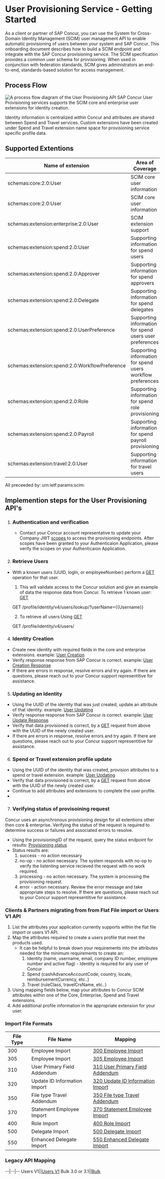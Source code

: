 # User Provisioning Service - Getting Started

As a client or partner of SAP Concur, you can use the System for Cross-Domain Identity Management (SCIM) user management API to enable automatic provisioning of users between your system and SAP Concur. This onboarding document describes how to build a SCIM endpoint and integrate with the SAP Concur provisioning service. The SCIM specification provides a common user schema for provisioning. When used in conjunction with federation standards, SCIM gives administrators an end-to-end, standards-based solution for access management.


## <a name="process-flow"></a> Process Flow

![A process flow diagram of the User Provisioning API](./v4-user-provisioning-process-flow-v3.png)
SAP Concur User Provisioning services supports the SCIM core and enterprise user extensions for identity creation.

Identity information is centralized within Concur and attributes are shared between Spend and Travel services. Custom extensions have been created under Spend and Travel extension name space for provisioning service specific profile data. 

## Supported Extentions
Name of extension|Area of Coverage|Schemas Supported|Support
--|--|--|--
schemas:core:2.0:User|SCIM core user information|api:messages:2.0:BulkRequest|Supported 
schemas:core:2.0:User|SCIM core user information|api:messages:2.0:BulkRequest|Supported
schemas:extension:enterprise:2.0:User|SCIM extension support|schemas:core:2.0:User|Supported
schemas:extension:spend:2.0:User|Supporting information for spend users|schemas:extension:concur:2.0:Provision:Status	Supported
schemas:extension:spend:2.0:Approver|Supporting information for spend approvers	|schemas:extension:concur:2.0:Provision:Schema	Supported
schemas:extension:spend:2.0:Delegate|Supporting information for spend delegates	|schemas:extension:concur:2.0:Provision:ServiceProviderConfig|Supported
|schemas:extension:spend:2.0:UserPreference|Supporting information for spend users user preferences	|schemas:extension:concur:2.0:Provision:ResourceType|Supported
|schemas:extension:spend:2.0:WorkflowPreference|Supporting information for spend users workflow preferences	
schemas:extension:spend:2.0:Role|Supporting information for spend role provisioning
|schemas:extension:spend:2.0:Payroll|Supporting information for spend payroll provisioning
|schemas:extension:travel:2.0:User|Supporting information for travel users
 
All preceeded by: urn:ietf:params:scim:

## Implemention steps for the User Provisioning API's

1. ### Authentication and verification
    * Contact your Concur account representative to update your Company JWT [scopes](https://developer.concur.com/api-reference/user-provisioning/v4.user-provisioning.html#scope-usage) to access the provisioning endpoints. After scopes have been granted to your Authenticaion Application, please verify the scopes on your Authenticaion Application. 
2. ### Retrieve Users 
  * With a known users (UUID, logIn, or employeeNumber) perform a [GET](https://developer.concur.com/api-reference/profile/v4.identity.html#retrieve-users) operation for that user. 

    1. This will validate access to the Concur solution and give an example of data the response data from Concur.
      To retrieve 1 known user: [GET](https://developer.concur.com/api-reference/profile/v4.identity.html#retrieve-users)

      GET /profile/identity/v4/users/lookup/?userName={{Username}}

    2. To retrieve all users:Using [GET](https://developer.concur.com/api-reference/profile/v4.identity.html#retrieve-users) 
    

      GET /profile/identity/v4/users/

4. ### Identity Creation
  * Create new identity with required fields in the core and enterprise extensions. example: [User Creation](https://developer.concur.com/api-reference/user-provisioning/v4.user-provisioning.html#create-a-new-user-with-users)
  * Verify response response from SAP Concur is correct. example: [User Creation Response](https://developer.concur.com/api-reference/user-provisioning/v4.user-provisioning.html#create-a-new-user-with-users)
  * If there are errors in response, resolve errors and try again. If there are questions, please reach out to your Concur support representitive for assistance.
5. ### Updating an Identity
  * Using the UUID of the identity that was just created, update an attribute of that identity. example: [User Updating](https://developer.concur.com/api-reference/user-provisioning/v4.user-provisioning.html#update-a-user-with-users-endpoint)
  * Verify response response from SAP Concur is correct. example: [User Update Response](https://developer.concur.com/api-reference/user-provisioning/v4.user-provisioning.html#update-a-user-with-users-endpoint)
  * Verify that data provisioned is correct, by a [GET](https://developer.concur.com/api-reference/profile/v4.identity.html#retrieve-users)
 request from above with the UUID of the newly created user.  
  * If there are errors in response, resolve errors and try again. If there are questions, please reach out to your Concur support representitive for assistance.
6. ### Spend or Travel extension profile update
  * Using the UUID of the identity that was created, provision attributes to a spend or travel extension. example: [User Updating](https://developer.concur.com/api-reference/user-provisioning/v4.user-provisioning.html#update-a-user-with-users-endpoint)
  * Verify that data provisioned is correct, by a [GET](https://developer.concur.com/api-reference/profile/v4.identity.html#retrieve-users)
 request from above with the UUID of the newly created user.  
  * Continue to add attributes and extensions to complete the user profile.
  *  
7. ### Verifying status of provisoining request
Concur uses an asynchronous provisioning design for all extentions other then core & enterprise. Verifying the status of the request is required to determine success or failures and associated errors to resolve. 
  * Using the provisioningID of the request, query the status endpoint for results: [Provisioning status](https://developer.concur.com/api-reference/user-provisioning/v4.user-provisioning.html#retrieve-a-detailed-provisioning-request-status)
  * Status results are: 
    1. success - no action necessary
    2. no-op - no action necessary. The system responds with no-op to verify the listenting service recieved the request with no work required.
    3. processing - no action necessary. The system is processing the provisioning request. 
    4. error - action necessary. Review the error message and take appropriate steps to resolve. If there are questions, please reach out to your Concur support representitive for assistance.


### Clients & Partners migrating from from Flat File import or Users V1 API
1. List the attributes your application currently supports within the flat file import or users V1 API. 
2. Map the attributes required to create a users profile that meet the products used.
    * It can be helpful to break down your requirements into the attributes needed for the minimum requirements to create an:
      1. Identity  (name, username, email, company ID number, employee number and active flag) - Identity is required for any user of Concur
      2. Spend (cashAdvanceAccountCode, country, locale, reimbursementCurrency, etc..)
      3. Travel (ruleClass, travelCrsName, etc..)
3. Using mapping fields below, map your attributes to Concur SCIM attributes within one of the Core, Enterprise, Spend and Travel extensions. 
4. Add additional profile information in the appropriate extension for your user. 

### Import File Formats
File Type|File Name|Mapping
--|--|--
300|Employee Import|[300 Employee Import](/api-reference/user-provisioning/mapping/300.html)
305|Employee Import|[305 Employee Import](/api-reference/user-provisioning/mapping/305.html)
310 |User Primary Field Addendum|[310 User Primary Field Addendum](/api-reference/user-provisioning/mapping/310.html)
320|Update ID Information Import|[320 Update ID Information Import](/api-reference/user-provisioning/mapping/320.html)
350|File type Travel Addendum|[350 File type Travel Addendum](/api-reference/user-provisioning/mapping/350.html)
370|Statement Employee Import|[370 Statement Employee Import](/api-reference/user-provisioning/mapping/370.html)
400|Role Import|[400 Role Import](/api-reference/user-provisioning/mapping/400.html)
500|Delegate Import|[500 Delegate Import](/api-reference/user-provisioning/mapping/500.html)
550|Enhanced Delegate Import|[550 Enhanced Delegate Import](/api-reference/user-provisioning/mapping/550.html)

### Legacy API Mapping
--|--|--
Users V1||[Users V1](/api-reference/user-provisioning/mapping/v1-mapping.html)
Bulk 3.0 or 3.1||[Bulk](/api-reference/user-provisioning/mapping/3.0_3.1_mapping.md)




